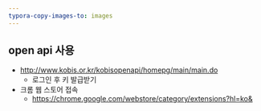 ```yaml
---
typora-copy-images-to: images
---
```




## open api 사용



- http://www.kobis.or.kr/kobisopenapi/homepg/main/main.do
  - 로그인 후 키 발급받기 
- 크롬 웹 스토어 접속
  - https://chrome.google.com/webstore/category/extensions?hl=ko&

